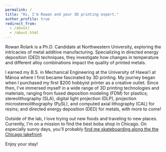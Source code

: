 ```yaml
---
permalink: /
title: "Hi, I'm Rowan and your 3D printing expert."
author_profile: true
redirect_from: 
  - /about/
  - /about.html
---
```


Rowan Rolark is a Ph.D. Candidate at Northwestern University, exploring the intricacies of metal additive manufacturing. Specializing in directed energy deposition (DED) techniques, they investigate how changes in temperature and different alloy combinations impact the quality of printed metals.

I earned my B.S. in Mechanical Engineering at the University of Hawai‘i at Mānoa where I first became fascinated by 3D printing. My journey began when I purchased my first $200 hobbyist printer as a creative outlet. Since then, I've immersed myself in a wide range of 3D printing technologies and materials, ranging from fused deposition modeling (FDM) for plastics; stereolithography (SLA), digital light projection (DLP), projection microstereolithography (PµSL), and computed axial lithography (CAL) for resins; and directed energy deposition (DED) for metals, with more to come!

Outside of the lab, I love trying out new foods and traveling to new places. Currently, I'm on a mission to find the best boba shop in Chicago. On especially sunny days, you'll probably [find me skateboarding along the the Chicago lakefront](https://dailynorthwestern.com/2022/10/18/photo/captured/captured-students-skateboard-across-the-lakefill-skyline/ "Captured: Students skateboard across the Lakefill skyline").

Enjoy your stay!